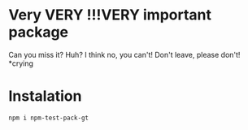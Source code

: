 # Very VERY !!!VERY important package
Can you miss it? Huh? I think no, you can't! Don't leave, please don't! *crying

# Instalation
`npm i npm-test-pack-gt`
